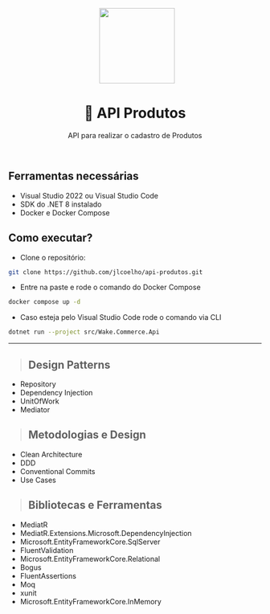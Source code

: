 <center>
  <p align="center">
    &nbsp;
    <img src="https://user-images.githubusercontent.com/20674439/158480674-3b8895e7-420e-4025-bd78-8058ba255476.png"  width="150" />
  </p>  
  <h1 align="center">🚀 API Produtos</h1>
  <p align="center">
    API para realizar o cadastro de Produtos<br />
  </p>
</center>
<br />

## Ferramentas necessárias

- Visual Studio 2022 ou Visual Studio Code
- SDK do .NET 8 instalado
- Docker e Docker Compose


## Como executar?

- Clone o repositório:
```sh
git clone https://github.com/jlcoelho/api-produtos.git
```
- Entre na paste e rode o comando do Docker Compose
```sh
docker compose up -d

```
- Caso esteja pelo Visual Studio Code rode o comando via CLI
```sh
dotnet run --project src/Wake.Commerce.Api
```

---

> ## Design Patterns
* Repository
* Dependency Injection
* UnitOfWork
* Mediator


> ## Metodologias e Design
* Clean Architecture
* DDD
* Conventional Commits
* Use Cases

> ## Bibliotecas e Ferramentas
* MediatR
* MediatR.Extensions.Microsoft.DependencyInjection
* Microsoft.EntityFrameworkCore.SqlServer
* FluentValidation
* Microsoft.EntityFrameworkCore.Relational
* Bogus
* FluentAssertions
* Moq
* xunit
* Microsoft.EntityFrameworkCore.InMemory